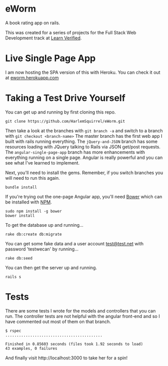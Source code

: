 # eWorm
A book rating app on rails.

This was created for a series of projects for the Full Stack Web Development track at [Learn Verified][learn-co].

# Live Single Page App
I am now hosting the SPA version of this with Heroku. You can check it out at [eworm.herokuapp.com](eworm.herokuapp.com)

# Taking a Test Drive Yourself
You can get up and running by first cloning this repo.
```
git clone https://github.com/HarlemSquirrel/eWorm.git
```
Then take a look at the branches with `git branch -a` and switch to a branch with `git checkout <branch-name>` The master branch has the first web app I built with rails running everything. The `jQuery-and-JSON` branch has some resources loading with JQuery talking to Rails via JSON get/post requests. The `angular-single-page-app` branch has more enhancements with everything running on a single page. Angular is really powerful and you can see what I've learned to implement.

Next, you'll need to install the gems. Remember, if you switch branches you will need to run this again.
```
bundle install
```
If you're trying out the one-page Angular app, you'll need [Bower](https://github.com/bower/bower) which can be installed with [NPM](https://github.com/npm/npm).
```
sudo npm install -g bower
bower install
```

To get the database up and running...
```
rake db:create db:migrate
```

You can get some fake data and a user account test@test.net with password 'testwecan' by running...
```
rake db:seed
```

You can then get the server up and running.
```
rails s
```

# Tests
There are some tests I wrote for the models and controllers that you can run. The controller tests are not helpful with the angular front-end and so I have commented out most of them on that branch.
```
$ rspec
...........................................

Finished in 0.85603 seconds (files took 1.92 seconds to load)
43 examples, 0 failures
```

And finally visit http://localhost:3000 to take her for a spin!

[learn-co]: http://learn.co
